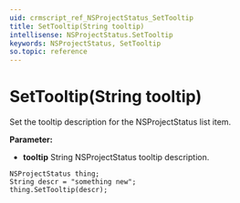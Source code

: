 ```yaml
---
uid: crmscript_ref_NSProjectStatus_SetTooltip
title: SetTooltip(String tooltip)
intellisense: NSProjectStatus.SetTooltip
keywords: NSProjectStatus, SetTooltip
so.topic: reference
---
```


# SetTooltip(String tooltip)

Set the tooltip description for the NSProjectStatus list item.

**Parameter:** 
* **tooltip** String NSProjectStatus tooltip description.

```crmscript
NSProjectStatus thing;
String descr = "something new";
thing.SetTooltip(descr);
```

